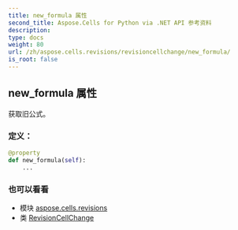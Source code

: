 ```yaml
---
title: new_formula 属性
second_title: Aspose.Cells for Python via .NET API 参考资料
description:
type: docs
weight: 80
url: /zh/aspose.cells.revisions/revisioncellchange/new_formula/
is_root: false
---
```

## new_formula 属性

获取旧公式。
### 定义：
```python
@property
def new_formula(self):
    ...
```

### 也可以看看
* 模块 [aspose.cells.revisions](../../)
* 类 [RevisionCellChange](/cells/python-net/zh/aspose.cells.revisions/revisioncellchange)
